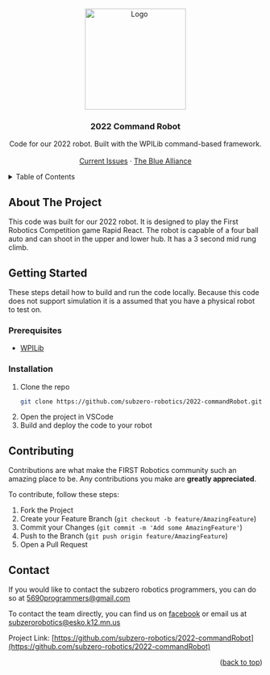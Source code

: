 <a name="readme-top"></a>

<!-- PROJECT LOGO -->
<br />
<div align="center">
  <a href="https://github.com/subzero-robotics/2022-commandRobot">
    <img src="https://raw.githubusercontent.com/SubZero-Robotics/2022-commandRobot/main/robot.png" alt="Logo" width="200">
  </a>

<h3 align="center">2022 Command Robot</h3>

  <p align="center">
    Code for our 2022 robot. Built with the WPILib command-based framework.
    <br />
    <br />
    <a href="https://github.com/subzero-robotics/2022-commandRobot/issues">Current Issues</a>
    ·
    <a href="https://www.thebluealliance.com/team/5690/2022">The Blue Alliance</a>
  </p>
</div>



<!-- TABLE OF CONTENTS -->
<details>
  <summary>Table of Contents</summary>
  <ol>
    <li>
      <a href="#about-the-project">About The Repository</a>
    </li>
    <li>
      <a href="#getting-started">Getting Started</a>
      <ul>
        <li><a href="#prerequisites">Prerequisites</a></li>
        <li><a href="#installation">Installation</a></li>
      </ul>
    </li>
    <li><a href="#contributing">Contributing</a></li>
    <li><a href="#contact">Contact</a></li>
    <li><a href="#acknowledgments">Acknowledgments</a></li>
  </ol>
</details>



<!-- ABOUT THE PROJECT -->
## About The Project

This code was built for our 2022 robot. It is designed to play the First Robotics Competition game Rapid React. The robot is capable of a four ball auto and can shoot in the upper and lower hub. It has a 3 second mid rung climb.

<!-- GETTING STARTED -->
## Getting Started

These steps detail how to build and run the code locally. Because this code does not support simulation it is a assumed that you have a physical robot to test on.

### Prerequisites

* [WPILib](https://docs.wpilib.org/en/stable/docs/getting-started/getting-started-frc-control-system/wpilib-setup.html)

### Installation

1. Clone the repo
   ```sh
   git clone https://github.com/subzero-robotics/2022-commandRobot.git
   ```
2. Open the project in VSCode
3. Build and deploy the code to your robot

<!-- CONTRIBUTING -->
## Contributing

Contributions are what make the FIRST Robotics community such an amazing place to be. Any contributions you make are **greatly appreciated**.

To contribute, follow these steps:

1. Fork the Project
2. Create your Feature Branch (`git checkout -b feature/AmazingFeature`)
3. Commit your Changes (`git commit -m 'Add some AmazingFeature'`)
4. Push to the Branch (`git push origin feature/AmazingFeature`)
5. Open a Pull Request


<!-- CONTACT -->
## Contact

If you would like to contact the subzero robotics programmers, you can do so at [5690programmers@gmail.com](mailto:5690Programmers@gmail.com)

To contact the team directly, you can find us on [facebook](https://www.facebook.com/Esko-SubZero-Robotics-Team-5690-695407257248414/) or email us at [subzerorobotics@esko.k12.mn.us](mailto:subzerorobotics@esko.k12.mn.us)

Project Link: [https://github.com/subzero-robotics/2022-commandRobot](https://github.com/subzero-robotics/2022-commandRobot)

<p align="right">(<a href="#readme-top">back to top</a>)</p>
